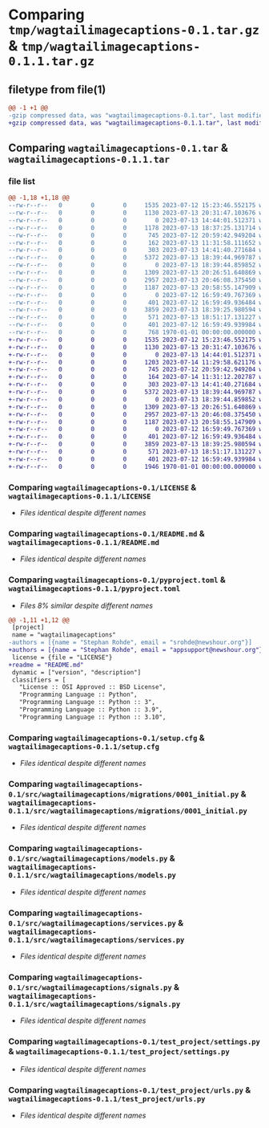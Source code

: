 # Comparing `tmp/wagtailimagecaptions-0.1.tar.gz` & `tmp/wagtailimagecaptions-0.1.1.tar.gz`

## filetype from file(1)

```diff
@@ -1 +1 @@
-gzip compressed data, was "wagtailimagecaptions-0.1.tar", last modified: Fri Jan  1 00:00:00 2016, max compression
+gzip compressed data, was "wagtailimagecaptions-0.1.1.tar", last modified: Fri Jan  1 00:00:00 2016, max compression
```

## Comparing `wagtailimagecaptions-0.1.tar` & `wagtailimagecaptions-0.1.1.tar`

### file list

```diff
@@ -1,18 +1,18 @@
--rw-r--r--   0        0        0     1535 2023-07-12 15:23:46.552175 wagtailimagecaptions-0.1/LICENSE
--rw-r--r--   0        0        0     1130 2023-07-13 20:31:47.103676 wagtailimagecaptions-0.1/README.md
--rw-r--r--   0        0        0        0 2023-07-13 14:44:01.512371 wagtailimagecaptions-0.1/media/.gitkeep
--rw-r--r--   0        0        0     1178 2023-07-13 18:37:25.131714 wagtailimagecaptions-0.1/pyproject.toml
--rw-r--r--   0        0        0      745 2023-07-12 20:59:42.949204 wagtailimagecaptions-0.1/setup.cfg
--rw-r--r--   0        0        0      162 2023-07-13 11:31:58.111652 wagtailimagecaptions-0.1/src/wagtailimagecaptions/__init__.py
--rw-r--r--   0        0        0      303 2023-07-13 14:41:40.271684 wagtailimagecaptions-0.1/src/wagtailimagecaptions/apps.py
--rw-r--r--   0        0        0     5372 2023-07-13 18:39:44.969787 wagtailimagecaptions-0.1/src/wagtailimagecaptions/migrations/0001_initial.py
--rw-r--r--   0        0        0        0 2023-07-13 18:39:44.859852 wagtailimagecaptions-0.1/src/wagtailimagecaptions/migrations/__init__.py
--rw-r--r--   0        0        0     1309 2023-07-13 20:26:51.640869 wagtailimagecaptions-0.1/src/wagtailimagecaptions/models.py
--rw-r--r--   0        0        0     2957 2023-07-13 20:46:08.375450 wagtailimagecaptions-0.1/src/wagtailimagecaptions/services.py
--rw-r--r--   0        0        0     1187 2023-07-13 20:58:55.147909 wagtailimagecaptions-0.1/src/wagtailimagecaptions/signals.py
--rw-r--r--   0        0        0        0 2023-07-12 16:59:49.767369 wagtailimagecaptions-0.1/test_project/__init__.py
--rw-r--r--   0        0        0      401 2023-07-12 16:59:49.936484 wagtailimagecaptions-0.1/test_project/asgi.py
--rw-r--r--   0        0        0     3859 2023-07-13 18:39:25.980594 wagtailimagecaptions-0.1/test_project/settings.py
--rw-r--r--   0        0        0      571 2023-07-13 18:51:17.131227 wagtailimagecaptions-0.1/test_project/urls.py
--rw-r--r--   0        0        0      401 2023-07-12 16:59:49.939984 wagtailimagecaptions-0.1/test_project/wsgi.py
--rw-r--r--   0        0        0      768 1970-01-01 00:00:00.000000 wagtailimagecaptions-0.1/PKG-INFO
+-rw-r--r--   0        0        0     1535 2023-07-12 15:23:46.552175 wagtailimagecaptions-0.1.1/LICENSE
+-rw-r--r--   0        0        0     1130 2023-07-13 20:31:47.103676 wagtailimagecaptions-0.1.1/README.md
+-rw-r--r--   0        0        0        0 2023-07-13 14:44:01.512371 wagtailimagecaptions-0.1.1/media/.gitkeep
+-rw-r--r--   0        0        0     1203 2023-07-14 11:29:58.621176 wagtailimagecaptions-0.1.1/pyproject.toml
+-rw-r--r--   0        0        0      745 2023-07-12 20:59:42.949204 wagtailimagecaptions-0.1.1/setup.cfg
+-rw-r--r--   0        0        0      164 2023-07-14 11:31:12.202787 wagtailimagecaptions-0.1.1/src/wagtailimagecaptions/__init__.py
+-rw-r--r--   0        0        0      303 2023-07-13 14:41:40.271684 wagtailimagecaptions-0.1.1/src/wagtailimagecaptions/apps.py
+-rw-r--r--   0        0        0     5372 2023-07-13 18:39:44.969787 wagtailimagecaptions-0.1.1/src/wagtailimagecaptions/migrations/0001_initial.py
+-rw-r--r--   0        0        0        0 2023-07-13 18:39:44.859852 wagtailimagecaptions-0.1.1/src/wagtailimagecaptions/migrations/__init__.py
+-rw-r--r--   0        0        0     1309 2023-07-13 20:26:51.640869 wagtailimagecaptions-0.1.1/src/wagtailimagecaptions/models.py
+-rw-r--r--   0        0        0     2957 2023-07-13 20:46:08.375450 wagtailimagecaptions-0.1.1/src/wagtailimagecaptions/services.py
+-rw-r--r--   0        0        0     1187 2023-07-13 20:58:55.147909 wagtailimagecaptions-0.1.1/src/wagtailimagecaptions/signals.py
+-rw-r--r--   0        0        0        0 2023-07-12 16:59:49.767369 wagtailimagecaptions-0.1.1/test_project/__init__.py
+-rw-r--r--   0        0        0      401 2023-07-12 16:59:49.936484 wagtailimagecaptions-0.1.1/test_project/asgi.py
+-rw-r--r--   0        0        0     3859 2023-07-13 18:39:25.980594 wagtailimagecaptions-0.1.1/test_project/settings.py
+-rw-r--r--   0        0        0      571 2023-07-13 18:51:17.131227 wagtailimagecaptions-0.1.1/test_project/urls.py
+-rw-r--r--   0        0        0      401 2023-07-12 16:59:49.939984 wagtailimagecaptions-0.1.1/test_project/wsgi.py
+-rw-r--r--   0        0        0     1946 1970-01-01 00:00:00.000000 wagtailimagecaptions-0.1.1/PKG-INFO
```

### Comparing `wagtailimagecaptions-0.1/LICENSE` & `wagtailimagecaptions-0.1.1/LICENSE`

 * *Files identical despite different names*

### Comparing `wagtailimagecaptions-0.1/README.md` & `wagtailimagecaptions-0.1.1/README.md`

 * *Files identical despite different names*

### Comparing `wagtailimagecaptions-0.1/pyproject.toml` & `wagtailimagecaptions-0.1.1/pyproject.toml`

 * *Files 8% similar despite different names*

```diff
@@ -1,11 +1,12 @@
 [project]
 name = "wagtailimagecaptions"
-authors = [{name = "Stephan Rohde", email = "srohde@newshour.org"}]
+authors = [{name = "Stephan Rohde", email = "appsupport@newshour.org"}]
 license = {file = "LICENSE"}
+readme = "README.md"
 dynamic = ["version", "description"]
 classifiers = [
   "License :: OSI Approved :: BSD License",
   "Programming Language :: Python",
   "Programming Language :: Python :: 3",
   "Programming Language :: Python :: 3.9",
   "Programming Language :: Python :: 3.10",
```

### Comparing `wagtailimagecaptions-0.1/setup.cfg` & `wagtailimagecaptions-0.1.1/setup.cfg`

 * *Files identical despite different names*

### Comparing `wagtailimagecaptions-0.1/src/wagtailimagecaptions/migrations/0001_initial.py` & `wagtailimagecaptions-0.1.1/src/wagtailimagecaptions/migrations/0001_initial.py`

 * *Files identical despite different names*

### Comparing `wagtailimagecaptions-0.1/src/wagtailimagecaptions/models.py` & `wagtailimagecaptions-0.1.1/src/wagtailimagecaptions/models.py`

 * *Files identical despite different names*

### Comparing `wagtailimagecaptions-0.1/src/wagtailimagecaptions/services.py` & `wagtailimagecaptions-0.1.1/src/wagtailimagecaptions/services.py`

 * *Files identical despite different names*

### Comparing `wagtailimagecaptions-0.1/src/wagtailimagecaptions/signals.py` & `wagtailimagecaptions-0.1.1/src/wagtailimagecaptions/signals.py`

 * *Files identical despite different names*

### Comparing `wagtailimagecaptions-0.1/test_project/settings.py` & `wagtailimagecaptions-0.1.1/test_project/settings.py`

 * *Files identical despite different names*

### Comparing `wagtailimagecaptions-0.1/test_project/urls.py` & `wagtailimagecaptions-0.1.1/test_project/urls.py`

 * *Files identical despite different names*

